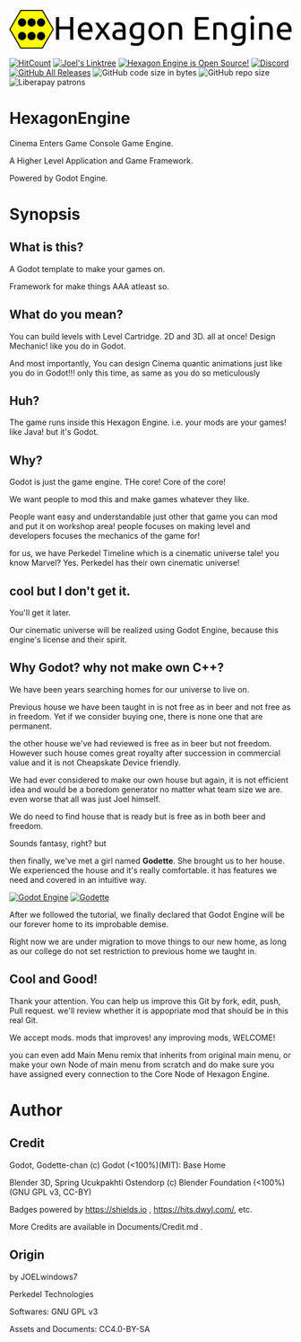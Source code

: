  ![Hexagon Engine](https://github.com/Perkedel/HexagonEngine/raw/master/Sprites/HexagonEngineLogo.png)
 
 [![HitCount](http://hits.dwyl.io/Perkedel/HexagonEngine.svg)](http://hits.dwyl.io/Perkedel/HexagonEngine)
 [![Joel's Linktree](https://img.shields.io/badge/Linktree-Visit-green)](https://www.linktr.ee/joelwindows7)
 [![Hexagon Engine is Open Source!](https://img.shields.io/github/license/Perkedel/HexagonEngine?logo=gnu)](https://github.com/Perkedel/HexagonEngine/blob/master/LICENSE)
 [![Discord](https://img.shields.io/discord/376751612967911424?logo=Discord)](https://discord.gg/dHWDTPF)
 [![GitHub All Releases](https://img.shields.io/github/downloads/Perkedel/HexagonEngine/total?logo=github)](https://github.com/Perkedel/HexagonEngine/releases)
 ![GitHub code size in bytes](https://img.shields.io/github/languages/code-size/Perkedel/HexagonEngine?logo=Github)
 ![GitHub repo size](https://img.shields.io/github/repo-size/Perkedel/HexagonEngine?logo=Github)
 ![Liberapay patrons](https://img.shields.io/liberapay/patrons/JOELwindows7?logo=liberapay)
# HexagonEngine
 Cinema Enters Game Console Game Engine. 

A Higher Level Application and Game Framework. 

Powered by Godot Engine.
 
# Synopsis
## What is this?
A Godot template to make your games on.

Framework for make things AAA atleast so.
	
## What do you mean?
You can build levels with Level Cartridge. 2D and 3D. all at once! Design Mechanic! like you do in Godot.
	
And most importantly, You can design Cinema quantic animations just like you do in Godot!!! only this time, as same as you do so meticulously

## Huh?
The game runs inside this Hexagon Engine. i.e. your mods are your games!
like Java! but it's Godot.
	
## Why?
Godot is just the game engine. THe core! Core of the core!
	
We want people to mod this and make games whatever they like.

People want easy and understandable just other that game you can mod and put it on workshop area! people focuses on making level and developers focuses the mechanics of the game for!
	
for us, we have Perkedel Timeline which is a cinematic universe tale! you know Marvel? Yes. Perkedel has their own cinematic universe!
	
## cool but I don't get it.
You'll get it later.
	
Our cinematic universe will be realized using Godot Engine, because this engine's license and their spirit.
	
## Why Godot? why not make own C++?
We have been years searching homes for our universe to live on. 
	
Previous house we have been taught in is not free as in beer and not free as in freedom. Yet if we consider buying one, there is none one that are permanent.
	
the other house we've had reviewed is free as in beer but not freedom. However such house comes great royalty after succession in commercial value and it is not Cheapskate Device friendly.
	
We had ever considered to make our own house but again, it is not efficient idea and would be a boredom generator no matter what team size we are. even worse that all was just Joel himself.
	
We do need to find house that is ready but is free as in both beer and freedom.
	
Sounds fantasy, right? but
	
then finally, we've met a girl named **Godette**. She brought us to her house. We experienced the house and it's really comfortable. it has features we need and covered in an intuitive way.

[![Godot Engine](https://img.shields.io/badge/Godot%20Engine-%240%20%26%20Open%20Source-blue)](https://godotengine.org)
[![Godette](https://img.shields.io/badge/Godette%20Chan-Kawaii%20Awesome!!!-blue)](https://github.com/godotengine/godot-design/tree/master/godette)
	
After we followed the tutorial, we finally declared that Godot Engine will be our forever home to its improbable demise.
	
Right now we are under migration to move things to our new home, as long as our college do not set restriction to previous home we taught in.
	
## Cool and Good!
Thank your attention. You can help us improve this Git by fork, edit, push, Pull request. we'll review whether it is appopriate mod that should be in this real Git.
	
We accept mods. mods that improves! any improving mods, WELCOME!
	
you can even add Main Menu remix that inherits from original main menu, or make your own Node of main menu from scratch and do make sure you have assigned every connection to the Core Node of Hexagon Engine.
	
# Author
## Credit
Godot, Godette-chan (c) Godot (<100%)(MIT): Base Home

Blender 3D, Spring Ucukpakhti Ostendorp (c) Blender Foundation (<100%)(GNU GPL v3, CC-BY)

Badges powered by https://shields.io , https://hits.dwyl.com/, etc. 

More Credits are available in Documents/Credit.md .

## Origin
by JOELwindows7

Perkedel Technologies

Softwares: GNU GPL v3

Assets and Documents: CC4.0-BY-SA
	

